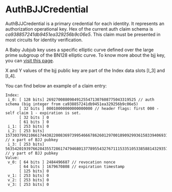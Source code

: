 # AuthBJJCredential

AuthBJJCredential is a primary credential for each identity. It represents an authorization operational key.
Hex of the current auth claim schema is _ca938857241db9451ea329256b9c06e5_.
This claim must be presented in most circuits for identity verification.


A Baby Jubjub key uses a specific elliptic curve defined over the large prime subgroup of the BN128 elliptic curve. To know more about the bjj key, you can [visit this page](https://iden3-docs.readthedocs.io/en/latest/_downloads/33717d75ab84e11313cc0d8a090b636f/Baby-Jubjub.pdf).

X and Y values of the bjj public key are part of the Index data slots [I_3] and [I_4].

You can find below an example of a claim entry:

```
Index:
 i_0: [ 128 bits] 269270088098491255471307608775043319525 // auth schema (big integer from ca938857241db9451ea329256b9c06e5)
      [ 32 bits ] 00010000000000000000 // header flags: first 000 - self claim 1 - expiration is set. 
      [ 32 bits ] 0
      [ 61 bits ] 0 
 i_1: [ 253 bits] 0
 i_2: [ 253 bits] 15730379921066174438220083697399546667862601297001890929936158339406931652649 // x part of BJJ pubkey
 i_3: [ 253 bits] 5635420193976628435572861747946801377895543276711153351053385881432935772762  // y part of BJJ pubkey
Value:
 v_0: [ 64 bits ] 2484496687 // revocation nonce
      [ 64 bits ] 1679670808 // expiration timestamp
      [ 125 bits] 0
 v_1: [ 253 bits] 0
 v_2: [ 253 bits] 0
 v_3: [ 253 bits] 0
```

